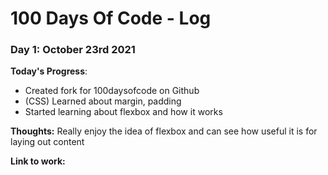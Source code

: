 # 100 Days Of Code - Log

### Day 1: October 23rd 2021
<!-- ##### (delete me or comment me out) -->

**Today's Progress**: 

- Created fork for 100daysofcode on Github 
- (CSS) Learned about margin, padding
- Started learning about flexbox and how it works 

**Thoughts:** Really enjoy the idea of flexbox and can see how useful it is for laying out content

**Link to work:** 

